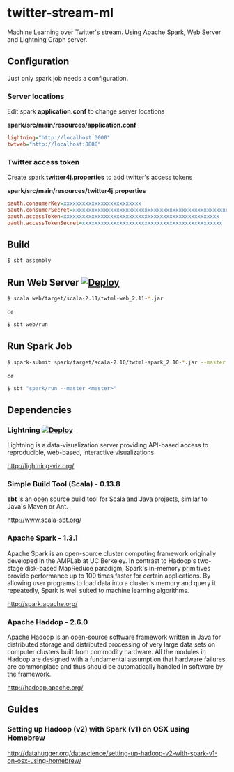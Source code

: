 # twitter-stream-ml
Machine Learning over Twitter's stream. Using Apache Spark, Web Server and Lightning Graph server.

## Configuration
Just only spark job needs a configuration.

### Server locations

Edit spark **application.conf** to change server locations

**spark/src/main/resources/application.conf**
```ini
lightning="http://localhost:3000"
twtweb="http://localhost:8888"
```

### Twitter access token

Create spark **twitter4j.properties** to add twitter's access tokens

**spark/src/main/resources/twitter4j.properties**
```ini
oauth.consumerKey=xxxxxxxxxxxxxxxxxxxxxxxxx
oauth.consumerSecret=xxxxxxxxxxxxxxxxxxxxxxxxxxxxxxxxxxxxxxxxxxxxxxxxxx
oauth.accessToken=xxxxxxxxxxxxxxxxxxxxxxxxxxxxxxxxxxxxxxxxxxxxxxxxxx
oauth.accessTokenSecret=xxxxxxxxxxxxxxxxxxxxxxxxxxxxxxxxxxxxxxxxxxxxx
```

## Build

```sh
$ sbt assembly
```


## Run Web Server [![Deploy](https://www.herokucdn.com/deploy/button.svg)](https://heroku.com/deploy?template=https://github.com/giorgioinf/twitter-stream-ml/tree/master)

```sh
$ scala web/target/scala-2.11/twtml-web_2.11-*.jar
```
or

```sh
$ sbt web/run
```


## Run Spark Job

```sh
$ spark-submit spark/target/scala-2.10/twtml-spark_2.10-*.jar --master <master>
```
or

```sh
$ sbt "spark/run --master <master>"
```


## Dependencies

### Lightning [![Deploy](https://www.herokucdn.com/deploy/button.svg)](https://heroku.com/deploy?template=https://github.com/lightning-viz/lightning/tree/master)

Lightning is a data-visualization server providing API-based access to reproducible, web-based, interactive visualizations

http://lightning-viz.org/

### Simple Build Tool (Scala) - 0.13.8

**sbt** is an open source build tool for Scala and Java projects, similar to Java's Maven or Ant.

http://www.scala-sbt.org/

### Apache Spark - 1.3.1

Apache Spark is an open-source cluster computing framework originally developed in the AMPLab at UC Berkeley. In contrast to Hadoop's two-stage disk-based MapReduce paradigm, Spark's in-memory primitives provide performance up to 100 times faster for certain applications. By allowing user programs to load data into a cluster's memory and query it repeatedly, Spark is well suited to machine learning algorithms.

http://spark.apache.org/


### Apache Haddop - 2.6.0

Apache Hadoop is an open-source software framework written in Java for distributed storage and distributed processing of very large data sets on computer clusters built from commodity hardware. All the modules in Hadoop are designed with a fundamental assumption that hardware failures are commonplace and thus should be automatically handled in software by the framework.

http://hadoop.apache.org/


## Guides

### Setting up Hadoop (v2) with Spark (v1) on OSX using Homebrew
http://datahugger.org/datascience/setting-up-hadoop-v2-with-spark-v1-on-osx-using-homebrew/

